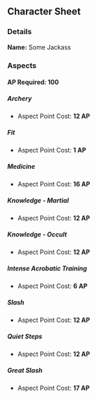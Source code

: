 ## Character Sheet
### Details
**Name:** Some Jackass
### Aspects
#### AP Required: 100
##### Archery
* Aspect Point Cost: **12 AP**
##### Fit
* Aspect Point Cost: **1 AP**
##### Medicine
* Aspect Point Cost: **16 AP**
##### Knowledge - Martial
* Aspect Point Cost: **12 AP**
##### Knowledge - Occult
* Aspect Point Cost: **12 AP**
##### Intense Acrobatic Training
* Aspect Point Cost: **6 AP**
##### Slash
* Aspect Point Cost: **12 AP**
##### Quiet Steps
* Aspect Point Cost: **12 AP**
##### Great Slash
* Aspect Point Cost: **17 AP**

